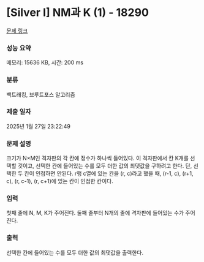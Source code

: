 # [Silver I] NM과 K (1) - 18290 

[문제 링크](https://www.acmicpc.net/problem/18290) 

### 성능 요약

메모리: 15636 KB, 시간: 200 ms

### 분류

백트래킹, 브루트포스 알고리즘

### 제출 일자

2025년 1월 27일 23:22:49

### 문제 설명

<p>크기가 N×M인 격자판의 각 칸에 정수가 하나씩 들어있다. 이 격자판에서 칸 K개를 선택할 것이고, 선택한 칸에 들어있는 수를 모두 더한 값의 최댓값을 구하려고 한다. 단, 선택한 두 칸이 인접하면 안된다. r행 c열에 있는 칸을 (r, c)라고 했을 때, (r-1, c), (r+1, c), (r, c-1), (r, c+1)에 있는 칸이 인접한 칸이다.</p>

### 입력 

 <p>첫째 줄에 N, M, K가 주어진다. 둘째 줄부터 N개의 줄에 격자판에 들어있는 수가 주어진다.</p>

### 출력 

 <p>선택한 칸에 들어있는 수를 모두 더한 값의 최댓값을 출력한다.</p>

